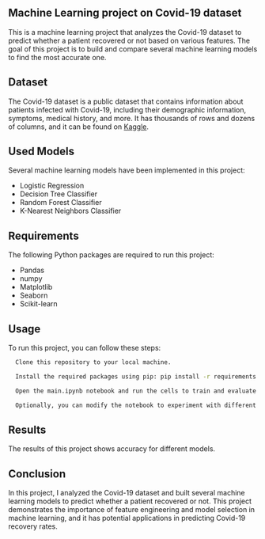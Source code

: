 ## Machine Learning project on Covid-19 dataset

This is a machine learning project that analyzes the Covid-19 dataset to predict whether a patient recovered or not based on various features. The goal of this project is to build and compare several machine learning models to find the most accurate one.

## Dataset
The Covid-19 dataset is a public dataset that contains information about patients infected with Covid-19, including their demographic information, symptoms, medical history, and more. It has thousands of rows and dozens of columns, and it can be found on [Kaggle](https://www.kaggle.com/).

## Used Models
Several machine learning models have been implemented in this project:

- Logistic Regression
- Decision Tree Classifier
- Random Forest Classifier
- K-Nearest Neighbors Classifier

## Requirements
The following Python packages are required to run this project:
- Pandas
- numpy
- Matplotlib
- Seaborn
- Scikit-learn

## Usage
To run this project, you can follow these steps:

```bash
  Clone this repository to your local machine.
```
```bash
  Install the required packages using pip: pip install -r requirements.txt
```
```bash
  Open the main.ipynb notebook and run the cells to train and evaluate the models.
```
```bash
  Optionally, you can modify the notebook to experiment with different features or models.
```

## Results
The results of this project shows accuracy for different models.

## Conclusion
In this project, I analyzed the Covid-19 dataset and built several machine learning models to predict whether a patient recovered or not. This project demonstrates the importance of feature engineering and model selection in machine learning, and it has potential applications in predicting Covid-19 recovery rates.
